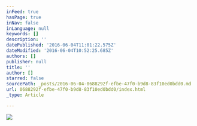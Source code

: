 ```yaml
---
inFeed: true
hasPage: true
inNav: false
inLanguage: null
keywords: []
description: ''
datePublished: '2016-06-04T11:01:22.575Z'
dateModified: '2016-06-04T10:52:25.685Z'
authors: []
publisher: null
title: ''
author: []
starred: false
sourcePath: _posts/2016-06-04-0688292f-efbe-47f0-b9d8-83f10ed0bdd0.md
url: 0688292f-efbe-47f0-b9d8-83f10ed0bdd0/index.html
_type: Article

---
```

![](https://the-grid-user-content.s3-us-west-2.amazonaws.com/3a997928-e071-4493-92fe-7786d626a4ea.jpg)